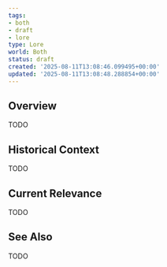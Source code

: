 ```yaml
---
tags:
- both
- draft
- lore
type: Lore
world: Both
status: draft
created: '2025-08-11T13:08:46.099495+00:00'
updated: '2025-08-11T13:08:48.288854+00:00'
---
```



## Overview

TODO
## Historical Context

TODO
## Current Relevance

TODO
## See Also

TODO
